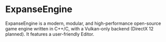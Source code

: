 # ExpanseEngine
ExpanseEngine is a modern, modular, and high-performance open-source game engine written in C++/C, with a Vulkan-only backend (DirectX 12 planned). It features a user-friendly Editor.
